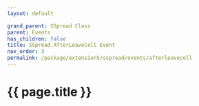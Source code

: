 ```yaml
---
layout: default

grand_parent: SSpread Class
parent: Events
has_children: false
title: SSpread.AfterLeaveCell Event
nav_order: 3
permalink: /package/extension5/sspread/events/afterleavecell
---
```

# {{ page.title }}
